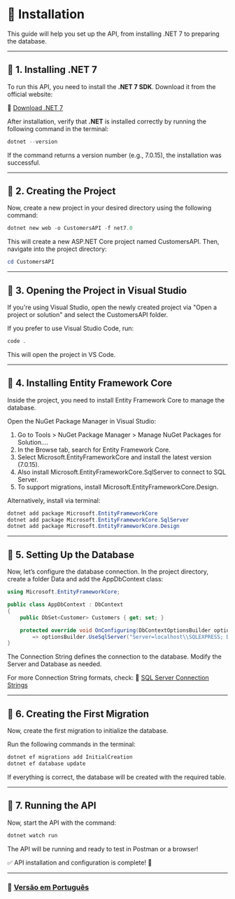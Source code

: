 # 📌 Installation

This guide will help you set up the API, from installing .NET 7 to preparing the database.

---

## 📖 1. Installing .NET 7

To run this API, you need to install the **.NET 7 SDK**. Download it from the official website:

🔗 [Download .NET 7](https://dotnet.microsoft.com/en-us/download/dotnet/7.0)

After installation, verify that **.NET** is installed correctly by running the following command in the terminal:

```powershell
dotnet --version
```

If the command returns a version number (e.g., 7.0.15), the installation was successful.

---

## 📖 2. Creating the Project

Now, create a new project in your desired directory using the following command:

```powershell
dotnet new web -o CustomersAPI -f net7.0
```

This will create a new ASP.NET Core project named CustomersAPI. Then, navigate into the project directory:

```powershell
cd CustomersAPI
```

---

## 📖 3. Opening the Project in Visual Studio

If you're using Visual Studio, open the newly created project via "Open a project or solution" and select the CustomersAPI folder.

If you prefer to use Visual Studio Code, run:

```powershell
code .
```

This will open the project in VS Code.

---

## 📖 4. Installing Entity Framework Core
Inside the project, you need to install Entity Framework Core to manage the database.

Open the NuGet Package Manager in Visual Studio:

1. Go to Tools > NuGet Package Manager > Manage NuGet Packages for Solution….
2. In the Browse tab, search for Entity Framework Core.
3. Select Microsoft.EntityFrameworkCore and install the latest version (7.0.15).
4. Also install Microsoft.EntityFrameworkCore.SqlServer to connect to SQL Server.
5. To support migrations, install Microsoft.EntityFrameworkCore.Design.

Alternatively, install via terminal:

```powershell
dotnet add package Microsoft.EntityFrameworkCore
dotnet add package Microsoft.EntityFrameworkCore.SqlServer
dotnet add package Microsoft.EntityFrameworkCore.Design
```

---

## 📖 5. Setting Up the Database

Now, let’s configure the database connection. In the project directory, create a folder Data and add the AppDbContext class:

```csharp
using Microsoft.EntityFrameworkCore;

public class AppDbContext : DbContext
{
    public DbSet<Customer> Customers { get; set; }

    protected override void OnConfiguring(DbContextOptionsBuilder optionsBuilder)
        => optionsBuilder.UseSqlServer("Server=localhost\\SQLEXPRESS; Database=CustomerDB; Trusted_Connection=True; Encrypt=False;");
}
```

The Connection String defines the connection to the database. Modify the Server and Database as needed.

For more Connection String formats, check: 🔗 [SQL Server Connection Strings](https://www.connectionstrings.com/sql-server/)

---

## 📖 6. Creating the First Migration

Now, create the first migration to initialize the database.

Run the following commands in the terminal:

```powershell
dotnet ef migrations add InitialCreation
dotnet ef database update
```

If everything is correct, the database will be created with the required table.

---

## 📖 7. Running the API

Now, start the API with the command:

```powershell
dotnet watch run
```

The API will be running and ready to test in Postman or a browser!

✅ API installation and configuration is complete! 🚀

---

### 📌 **[Versão em Português](`pt/installation.md`)**